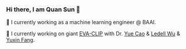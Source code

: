 ### Hi there, I am Quan Sun 👋

🌱 I currently working as a machine learning engineer @ BAAI.

🔭 I currently working on giant [EVA-CLIP](https://github.com/baaivision/EVA/tree/master/clip) with Dr. [Yue Cao](http://yue-cao.me/) & [Ledell Wu](https://scholar.google.com/citations?user=-eJHVt8AAAAJ&hl=en) & [Yuxin Fang](https://github.com/Yuxin-CV).
